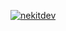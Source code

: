 [![nekitdev](https://github-readme-stats.vercel.app/api?username=nekitdev&include_all_commits=true&hide=issues,contribs&theme=github_dark&show_icons=true&custom_title=nekitdev)](https://nekit.dev/)
